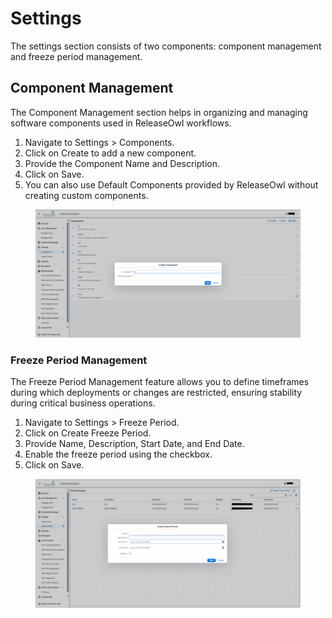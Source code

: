 # Settings

The settings section consists of two components: component management and freeze period management.

## Component Management

The Component Management section helps in organizing and managing software components used in ReleaseOwl workflows.

1. Navigate to Settings > Components.
2. Click on Create to add a new component.
3. Provide the Component Name and Description.
4. Click on Save.
5. You can also use Default Components provided by ReleaseOwl without creating custom components.

<figure><img src="../../.gitbook/assets/image (294).png" alt=""><figcaption></figcaption></figure>

### Freeze Period Management

The Freeze Period Management feature allows you to define timeframes during which deployments or changes are restricted, ensuring stability during critical business operations.

1. Navigate to Settings > Freeze Period.
2. Click on Create Freeze Period.
3. Provide Name, Description, Start Date, and End Date.
4. Enable the freeze period using the checkbox.
5. Click on Save.

<figure><img src="../../.gitbook/assets/image (445).png" alt=""><figcaption></figcaption></figure>
